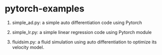 # pytorch-examples

1. simple_ad.py: a simple auto differentiation code using Pytorch

2. simple_lr.py: a simple linear regression code using Pytorch module

3. fluidsim.py: a fluid simulation using auto differentiation to optimize its velocity model.
